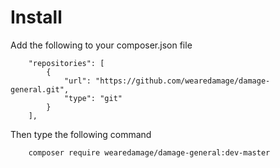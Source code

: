 # Install

Add the following to your composer.json file

```
    "repositories": [
        {
            "url": "https://github.com/wearedamage/damage-general.git",
            "type": "git"
        }
    ],
```

Then type the following command

```
    composer require wearedamage/damage-general:dev-master
```


